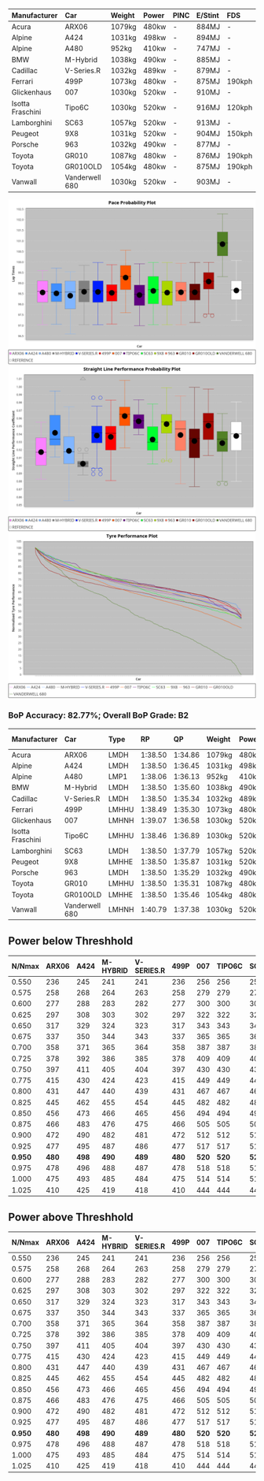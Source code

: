 | Manufacturer     | Car            | Weight | Power | PINC    | E/Stint | FDS     |
|:-|:-|:-|:-|:-|:-|:-|
| Acura            | ARX06          | 1079kg | 480kw |    -    | 884MJ   |    -    |
| Alpine           | A424           | 1031kg | 498kw |    -    | 894MJ   |    -    |
| Alpine           | A480           | 952kg  | 410kw |    -    | 747MJ   |    -    |
| BMW              | M-Hybrid       | 1038kg | 490kw |    -    | 885MJ   |    -    |
| Cadillac         | V-Series.R     | 1032kg | 489kw |    -    | 879MJ   |    -    |
| Ferrari          | 499P           | 1073kg | 480kw |    -    | 875MJ   | 190kph  |
| Glickenhaus      | 007            | 1030kg | 520kw |    -    | 910MJ   |    -    |
| Isotta Fraschini | Tipo6C         | 1030kg | 520kw |    -    | 916MJ   | 120kph  |
| Lamborghini      | SC63           | 1057kg | 520kw |    -    | 913MJ   |    -    |
| Peugeot          | 9X8            | 1031kg | 520kw |    -    | 904MJ   | 150kph  |
| Porsche          | 963            | 1032kg | 490kw |    -    | 877MJ   |    -    |
| Toyota           | GR010          | 1087kg | 480kw |    -    | 876MJ   | 190kph  |
| Toyota           | GR010OLD       | 1054kg | 480kw |    -    | 875MJ   | 190kph  |
| Vanwall          | Vanderwell 680 | 1030kg | 520kw |    -    | 903MJ   |    -    |

![PACECHART](./IMG/AUTO.png)
![STRAIGHTLINEPERFORMANCECHART](./IMG/AUTO_sp.png)
![TYREPERFORMANCECHART](./IMG/AUTO_tw.png)

### BoP Accuracy: 82.77%; Overall BoP Grade: B2
| Manufacturer     | Car            | Type  | RP      | QP      | Weight | Power¹ | Threshhold | PINC    | Power² | E/Stint | AVG Vmax  | FDS     | RDLC | L/Stint | BOP-Grade | Model Accuracy | Model Points | Match% |
|:-|:-|:-|:-|:-|:-|:-|:-|:-|:-|:-|:-|:-|:-|:-|:-|:-|:-|:-|
| Acura            | ARX06          | LMDH  | 1:38.50 | 1:34.86 | 1079kg | 480kw  | 0.0kph     |    -    | 480kw  |  884MJ  | 292.43kph |    -    | 0.99 | 29      | -B2       | 100.00%        | 995          | 83.54% |
| Alpine           | A424           | LMDH  | 1:38.50 | 1:36.45 | 1031kg | 498kw  | 0.0kph     |    -    | 498kw  |  894MJ  | 300.75kph |    -    | 1.03 | 29      | +C2       | 100.00%        | 642          | 72.78% |
| Alpine           | A480           | LMP1  | 1:38.06 | 1:36.13 |  952kg | 410kw  | 0.0kph     |    -    | 410kw  |  747MJ  | 292.73kph |    -    | 0.98 | 27      | -A2       | 60.26%         | 849          | 91.44% |
| BMW              | M-Hybrid       | LMDH  | 1:38.50 | 1:35.60 | 1038kg | 490kw  | 0.0kph     |    -    | 490kw  |  885MJ  | 294.30kph |    -    | 1.03 | 29      | -B1       | 100.00%        | 1714         | 89.66% |
| Cadillac         | V-Series.R     | LMDH  | 1:38.50 | 1:35.34 | 1032kg | 489kw  | 0.0kph     |    -    | 489kw  |  879MJ  | 298.69kph |    -    | 1.03 | 29      | -A2       | 98.95%         | 2271         | 93.55% |
| Ferrari          | 499P           | LMHHU | 1:38.49 | 1:35.30 | 1073kg | 480kw  | 0.0kph     |    -    | 480kw  |  875MJ  | 295.78kph | 190kph  | 1.02 | 29      | -A2       | 99.93%         | 2718         | 90.47% |
| Glickenhaus      | 007            | LMHNH | 1:39.07 | 1:36.58 | 1030kg | 520kw  | 0.0kph     |    -    | 520kw  |  910MJ  | 306.60kph |    -    | 0.96 | 29      | +A2       | 96.34%         | 1634         | 90.98% |
| Isotta Fraschini | Tipo6C         | LMHHU | 1:38.46 | 1:36.89 | 1030kg | 520kw  | 0.0kph     |    -    | 520kw  |  916MJ  | 305.51kph | 120kph  | 1.08 | 29      | +C1       | 92.36%         | 133          | 76.62% |
| Lamborghini      | SC63           | LMDH  | 1:38.50 | 1:37.79 | 1057kg | 520kw  | 0.0kph     |    -    | 520kw  |  913MJ  | 300.38kph |    -    | 1.03 | 29      | -A2       | 96.54%         | 418          | 94.90% |
| Peugeot          | 9X8            | LMHHE | 1:38.50 | 1:35.87 | 1031kg | 520kw  | 0.0kph     |    -    | 520kw  |  904MJ  | 304.09kph | 150kph  | 1.04 | 29      | ~A1       | 88.68%         | 2617         | 98.88% |
| Porsche          | 963            | LMDH  | 1:38.50 | 1:35.29 | 1032kg | 490kw  | 0.0kph     |    -    | 490kw  |  877MJ  | 299.37kph |    -    | 1.03 | 29      | -A2       | 99.98%         | 6168         | 92.14% |
| Toyota           | GR010          | LMHHU | 1:38.50 | 1:35.31 | 1087kg | 480kw  | 0.0kph     |    -    | 480kw  |  876MJ  | 294.26kph | 190kph  | 1.00 | 29      | -A2       | 98.53%         | 3557         | 93.83% |
| Toyota           | GR010OLD       | LMHHE | 1:38.50 | 1:35.46 | 1054kg | 480kw  | 0.0kph     |    -    | 480kw  |  875MJ  | 298.99kph | 190kph  | 1.03 | 29      | ~A1       | 92.01%         | 1427         | 97.21% |
| Vanwall          | Vanderwell 680 | LMHNH | 1:40.79 | 1:37.38 | 1030kg | 520kw  | 0.0kph     |    -    | 520kw  |  903MJ  | 300.32kph |    -    | 1.01 | 29      | +Ω2       | 94.62%         | 633          | -7.22% |

## Power below Threshhold
| N/Nmax    | ARX06   | A424    | M-HYBRID | V-SERIES.R | 499P    | 007     | TIPO6C  | SC63    | 9X8     | 963     | GR010   | GR010OLD | VANDERWELL 680 | ​     | RPM      | A480    |
|:-|:-|:-|:-|:-|:-|:-|:-|:-|:-|:-|:-|:-|:-|:-|:-|:-|
|  0.550    |  236    |  245    |  241     |  241       |  236    |  256    |  256    |  256    |  256    |  241    |  236    |  236     |  256           |  ​    |   --     |   -     |
|  0.575    |  258    |  268    |  264     |  263       |  258    |  279    |  279    |  279    |  279    |  264    |  258    |  258     |  279           |  ​    |   --     |   -     |
|  0.600    |  277    |  288    |  283     |  282       |  277    |  300    |  300    |  300    |  300    |  283    |  277    |  277     |  300           |  ​    |   --     |   -     |
|  0.625    |  297    |  308    |  303     |  302       |  297    |  322    |  322    |  322    |  322    |  303    |  297    |  297     |  322           |  ​    |   --     |   -     |
|  0.650    |  317    |  329    |  324     |  323       |  317    |  343    |  343    |  343    |  343    |  324    |  317    |  317     |  343           |  ​    |   --     |   -     |
|  0.675    |  337    |  350    |  344     |  343       |  337    |  365    |  365    |  365    |  365    |  344    |  337    |  337     |  365           |  ​    |   --     |   -     |
|  0.700    |  358    |  371    |  365     |  364       |  358    |  387    |  387    |  387    |  387    |  365    |  358    |  358     |  387           |  ​    |   --     |   -     |
|  0.725    |  378    |  392    |  386     |  385       |  378    |  409    |  409    |  409    |  409    |  386    |  378    |  378     |  409           |  ​    |   --     |   -     |
|  0.750    |  397    |  411    |  405     |  404       |  397    |  430    |  430    |  430    |  430    |  405    |  397    |  397     |  430           |  ​    |   --     |   -     |
|  0.775    |  415    |  430    |  424     |  423       |  415    |  449    |  449    |  449    |  449    |  424    |  415    |  415     |  449           |  ​    |  5000    |  241    |
|  0.800    |  431    |  447    |  440     |  439       |  431    |  467    |  467    |  467    |  467    |  440    |  431    |  431     |  467           |  ​    |  5500    |  284    |
|  0.825    |  445    |  462    |  455     |  454       |  445    |  482    |  482    |  482    |  482    |  455    |  445    |  445     |  482           |  ​    |  6000    |  318    |
|  0.850    |  456    |  473    |  466     |  465       |  456    |  494    |  494    |  494    |  494    |  466    |  456    |  456     |  494           |  ​    |  6500    |  359    |
|  0.875    |  466    |  483    |  476     |  475       |  466    |  505    |  505    |  505    |  505    |  476    |  466    |  466     |  505           |  ​    |  7000    |  401    |
|  0.900    |  472    |  490    |  482     |  481       |  472    |  512    |  512    |  512    |  512    |  482    |  472    |  472     |  512           |  ​    |  7500    |  411    |
|  0.925    |  477    |  495    |  487     |  486       |  477    |  517    |  517    |  517    |  517    |  487    |  477    |  477     |  517           |  ​    |  8000    |  407    |
| **0.950** | **480** | **498** | **490**  | **489**    | **480** | **520** | **520** | **520** | **520** | **490** | **480** | **480**  | **520**        | **​** | **8500** | **410** |
|  0.975    |  478    |  496    |  488     |  487       |  478    |  518    |  518    |  518    |  518    |  488    |  478    |  478     |  518           |  ​    |  9000    |  205    |
|  1.000    |  475    |  493    |  485     |  484       |  475    |  514    |  514    |  514    |  514    |  485    |  475    |  475     |  514           |  ​    |   --     |   -     |
|  1.025    |  410    |  425    |  419     |  418       |  410    |  444    |  444    |  444    |  444    |  419    |  410    |  410     |  444           |  ​    |   --     |   -     |

## Power above Threshhold
| N/Nmax    | ARX06   | A424    | M-HYBRID | V-SERIES.R | 499P    | 007     | TIPO6C  | SC63    | 9X8     | 963     | GR010   | GR010OLD | VANDERWELL 680 | ​     | RPM      | A480    |
|:-|:-|:-|:-|:-|:-|:-|:-|:-|:-|:-|:-|:-|:-|:-|:-|:-|
|  0.550    |  236    |  245    |  241     |  241       |  236    |  256    |  256    |  256    |  256    |  241    |  236    |  236     |  256           |  ​    |   --     |   -     |
|  0.575    |  258    |  268    |  264     |  263       |  258    |  279    |  279    |  279    |  279    |  264    |  258    |  258     |  279           |  ​    |   --     |   -     |
|  0.600    |  277    |  288    |  283     |  282       |  277    |  300    |  300    |  300    |  300    |  283    |  277    |  277     |  300           |  ​    |   --     |   -     |
|  0.625    |  297    |  308    |  303     |  302       |  297    |  322    |  322    |  322    |  322    |  303    |  297    |  297     |  322           |  ​    |   --     |   -     |
|  0.650    |  317    |  329    |  324     |  323       |  317    |  343    |  343    |  343    |  343    |  324    |  317    |  317     |  343           |  ​    |   --     |   -     |
|  0.675    |  337    |  350    |  344     |  343       |  337    |  365    |  365    |  365    |  365    |  344    |  337    |  337     |  365           |  ​    |   --     |   -     |
|  0.700    |  358    |  371    |  365     |  364       |  358    |  387    |  387    |  387    |  387    |  365    |  358    |  358     |  387           |  ​    |   --     |   -     |
|  0.725    |  378    |  392    |  386     |  385       |  378    |  409    |  409    |  409    |  409    |  386    |  378    |  378     |  409           |  ​    |   --     |   -     |
|  0.750    |  397    |  411    |  405     |  404       |  397    |  430    |  430    |  430    |  430    |  405    |  397    |  397     |  430           |  ​    |   --     |   -     |
|  0.775    |  415    |  430    |  424     |  423       |  415    |  449    |  449    |  449    |  449    |  424    |  415    |  415     |  449           |  ​    |  5000    |  241    |
|  0.800    |  431    |  447    |  440     |  439       |  431    |  467    |  467    |  467    |  467    |  440    |  431    |  431     |  467           |  ​    |  5500    |  284    |
|  0.825    |  445    |  462    |  455     |  454       |  445    |  482    |  482    |  482    |  482    |  455    |  445    |  445     |  482           |  ​    |  6000    |  318    |
|  0.850    |  456    |  473    |  466     |  465       |  456    |  494    |  494    |  494    |  494    |  466    |  456    |  456     |  494           |  ​    |  6500    |  359    |
|  0.875    |  466    |  483    |  476     |  475       |  466    |  505    |  505    |  505    |  505    |  476    |  466    |  466     |  505           |  ​    |  7000    |  401    |
|  0.900    |  472    |  490    |  482     |  481       |  472    |  512    |  512    |  512    |  512    |  482    |  472    |  472     |  512           |  ​    |  7500    |  411    |
|  0.925    |  477    |  495    |  487     |  486       |  477    |  517    |  517    |  517    |  517    |  487    |  477    |  477     |  517           |  ​    |  8000    |  407    |
| **0.950** | **480** | **498** | **490**  | **489**    | **480** | **520** | **520** | **520** | **520** | **490** | **480** | **480**  | **520**        | **​** | **8500** | **410** |
|  0.975    |  478    |  496    |  488     |  487       |  478    |  518    |  518    |  518    |  518    |  488    |  478    |  478     |  518           |  ​    |  9000    |  205    |
|  1.000    |  475    |  493    |  485     |  484       |  475    |  514    |  514    |  514    |  514    |  485    |  475    |  475     |  514           |  ​    |   --     |   -     |
|  1.025    |  410    |  425    |  419     |  418       |  410    |  444    |  444    |  444    |  444    |  419    |  410    |  410     |  444           |  ​    |   --     |   -     |
